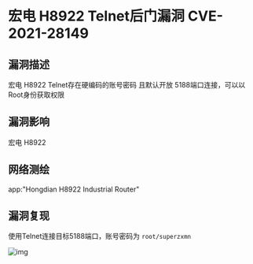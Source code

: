 # 宏电 H8922 Telnet后门漏洞 CVE-2021-28149

## 漏洞描述

宏电 H8922 Telnet存在硬编码的账号密码 且默认开放 5188端口连接，可以以Root身份获取权限

## 漏洞影响

<a-checkbox checked>宏电 H8922</a-checkbox></br>

## 网络测绘

<a-checkbox checked>app:"Hongdian H8922 Industrial Router"</a-checkbox></br>

## 漏洞复现

使用Telnet连接目标5188端口，账号密码为 `root/superzxmn`



![img](https://security-1310978225.cos.ap-beijing.myqcloud.com/public/img/hd-1.png)